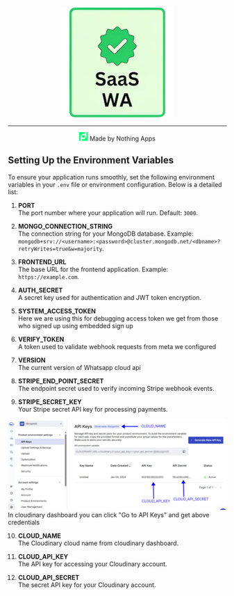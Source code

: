 
<p align="center">
  <img src="./images/saaswalogo.webp" />
</p>

------------

<p align="center">
  <img src="./images/nothingApps.webp" width="20"  />  
  Made by Nothing Apps
</p>


## Setting Up the Environment Variables

To ensure your application runs smoothly, set the following environment variables in your `.env` file or environment configuration. Below is a detailed list:

1. **PORT**  
   The port number where your application will run. Default: `3000`.

2. **MONGO_CONNECTION_STRING**  
   The connection string for your MongoDB database. Example: `mongodb+srv://<username>:<password>@cluster.mongodb.net/<dbname>?retryWrites=true&w=majority`.

3. **FRONTEND_URL**  
   The base URL for the frontend application. Example: `https://example.com`.

4. **AUTH_SECRET**  
   A secret key used for authentication and JWT token encryption.

5. **SYSTEM_ACCESS_TOKEN**  
   Here we are using this for debugging access token we get from those who signed up using embedded sign up

6. **VERIFY_TOKEN**  
   A token used to validate webhook requests from meta we configured

7. **VERSION**  
   The current version of Whatsapp cloud api

8. **STRIPE_END_POINT_SECRET**  
   The endpoint secret used to verify incoming Stripe webhook events.

9. **STRIPE_SECRET_KEY**  
   Your Stripe secret API key for processing payments.

   <p align="center">
  <img src="./images/cloudinary1.png"  />  
  In cloudinary dashboard you can click "Go to API Keys" and get above credentials 
  </p>

10. **CLOUD_NAME**  
    The Cloudinary cloud name from cloudinary dashboard.

11. **CLOUD_API_KEY**  
    The API key for accessing your Cloudinary account.

12. **CLOUD_API_SECRET**  
    The secret API key for your Cloudinary account.

